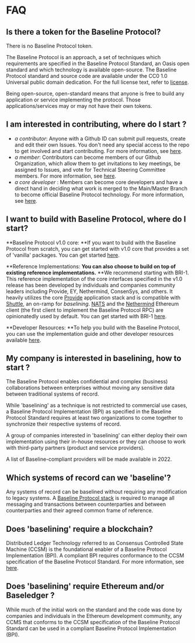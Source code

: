 # FAQ

## Is there a token for the Baseline Protocol?

There is no Baseline Protocol token.

The Baseline Protocol is an approach, a set of techniques which requirements are specified in the Baseline Protocol Standard, an Oasis open standard and which technology is available open-source. The Baseline Protocol standard and source code are available under the CC0 1.0 Universal public domain dedication. For the full license text, refer to [license](https://github.com/eea-oasis/baseline/blob/master/LICENSE).

Being open-source, open-standard means that anyone is free to build any application or service implementing the protocol. Those applications/services may or may not have their own tokens.

## I am interested in contributing, where do I start ?

* _a contributor_: Anyone with a Github ID can submit pull requests, create and edit their own Issues. You don't need any special access to the repo to get involved and start contributing. For more information, see [here](../community/open-source-community/contributors.md).
* _a member_: Contributors can become members of our Github Organization, which allow them to get invitations to key meetings, be assigned to Issues, and vote for Technical Steering Committee members. For more information, see [here](../community/open-source-community/members.md).
* _a core developer_ : Members can become core developers and have a direct hand in deciding what work is merged to the Main/Master Branch to become official Baseline Protocol technology. For more information, see [here](../community/community-leaders/maintainers.md).

## I want to build with Baseline Protocol, where do I start?

**Baseline Protocol v1.0 core:  **If you want to build with the Baseline Protocol from scratch, you can get started with v1.0 core that provides a set of 'vanilla' packages. You can get started [here](../baseline-protocol-code/packages/).

**Reference Implementations: **You can also choose to build on top of existing reference implementations.** **We recommend starting with BRI-1. This reference implementation of the core interfaces specified in the v1.0 release has been developed by individuals and companies community leaders including Provide, EY, Nethermind, ConsenSys, and others. It heavily utilizes the core [Provide](https://provide.services) application stack and is compatible with [Shuttle](https://shuttle.provide.services/waitlist), an on-ramp for _baselining_. [NATS](https://nats.io) and the [Nethermind](https://nethermind.io) Ethereum client (the first client to implement the Baseline Protocol RPC) are opinionatedly used by default. You can get started with BRI-1 [here](../bri/bri-1/).

**Developer Resources: **To help you build with the Baseline Protocol, you can use the implementation guide and other developer resources available [here](../baseline-protocol-code/developer-resources.md).

## My company is interested in baselining, how to start ?

The Baseline Protocol enables confidential and complex (business) collaborations between enterprises without moving any sensitive data between traditional systems of record.

While 'baselining' as a technique is not restricted to commercial use cases, a Baseline Protocol Implementation (BPI) as specified in the Baseline Protocol Standard requires at least two organizations to come together to synchronize their respective systems of record.&#x20;

A group of companies interested in 'baselining' can either deploy their own implementation using their in-house resources or they can choose to work with third-party partners (product and service providers).

A list of Baseline-compliant providers will be made available in 2022.

## Which systems of record can we 'baseline'? <a href="which-systems-of-record-can-we-baseline" id="which-systems-of-record-can-we-baseline"></a>

Any systems of record can be baselined without requiring any modification to legacy systems. A [Baseline Protocol stack](architecture.md) is required to manage all messaging and transactions between counterparties and between counterparties and their agreed common frame of reference.

## Does 'baselining' require a blockchain?

Distributed Ledger Technology referred to as Consensus Controlled State Machine (CCSM) is the foundational enabler of a Baseline Protocol Implementation (BPI). A compliant BPI requires conformance to the CCSM specification of the Baseline Protocol Standard. For more information, see [here](../baseline-protocol-standard/ccsm-specification.md).

## Does 'baselining' require Ethereum and/or Baseledger ?

While much of the initial work on the standard and the code was done by companies and individuals in the Ethereum development community, any CCMS that conforms to the CCSM specification of the Baseline Protocol Standard can be used in a compliant Baseline Protocol Implementation (BPI).

